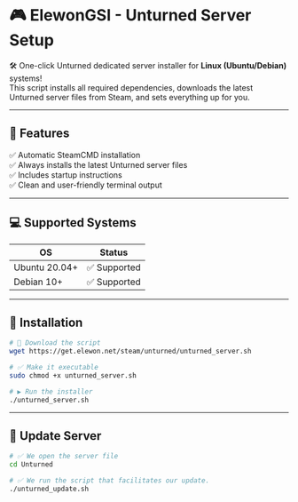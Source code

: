 # 🎮 ElewonGSI - Unturned Server Setup

🛠️ One-click Unturned dedicated server installer for **Linux (Ubuntu/Debian)** systems!  
This script installs all required dependencies, downloads the latest Unturned server files from Steam, and sets everything up for you.

---

## 📌 Features

✅ Automatic SteamCMD installation  
✅ Always installs the latest Unturned server files  
✅ Includes startup instructions  
✅ Clean and user-friendly terminal output

---

## 💻 Supported Systems

| OS        | Status     |
|-----------|------------|
| Ubuntu 20.04+ | ✅ Supported |
| Debian 10+    | ✅ Supported |

---

## 🚀 Installation

```bash
# 🔽 Download the script
wget https://get.elewon.net/steam/unturned/unturned_server.sh

# ✅ Make it executable
sudo chmod +x unturned_server.sh

# ▶️ Run the installer
./unturned_server.sh
```

---

## 🚀 Update Server

```bash
# ✅ We open the server file
cd Unturned

# ✅ We run the script that facilitates our update.
./unturned_update.sh

```
